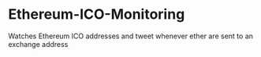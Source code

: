 # Ethereum-ICO-Monitoring
Watches Ethereum ICO addresses and tweet whenever ether are sent to an exchange address
